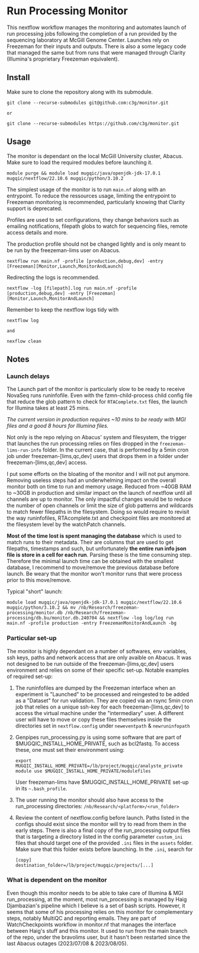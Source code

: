 Run Processing Monitor
======================

This nextflow workflow manages the monitoring and automates launch of run
processing jobs following the completion of a run provided by the sequencing
laboratory at McGill Genome Center. Launches rely on Freezeman for their inputs
and outputs. There is also a some legacy code that managed the same but from
runs that were managed through Clarity (Illumina's proprietary Freezeman
equivalent).

Install
-------

Make sure to clone the repository along with its submodule.

```
git clone --recurse-submodules git@github.com:c3g/monitor.git

or

git clone --recurse-submodules https://github.com/c3g/monitor.git
```

Usage
-----

The monitor is dependant on the local McGill University cluster, Abacus. Make
sure to load the required modules before launching it.

```
module purge && module load mugqic/java/openjdk-jdk-17.0.1 mugqic/nextflow/22.10.6 mugqic/python/3.10.2
```

The simplest usage of the monitor is to run `main.nf` along with an entrypoint.
To reduce the ressources usage, limiting the entrypoint to Freezeman monitoring
is recommended, particularly knowing that Clarity support is deprecated.

Profiles are used to set configurations, they change behaviors such as emailing
notifications, filepath globs to watch for sequencing files, remote access
details and more.

The production profile should not be changed lightly and is only meant to be
run by the freezeman-lims user on Abacus.

```
nextflow run main.nf -profile [production,debug,dev] -entry [Freezeman][Monitor,Launch,MonitorAndLaunch]   
```

Redirecting the logs is recommended.

```
nextflow -log [filepath].log run main.nf -profile [production,debug,dev] -entry [Freezeman][Monitor,Launch,MonitorAndLaunch]
```

Remember to keep the nextflow logs tidy with

```
nextflow log

and 

nexflow clean
```

Notes
-----

### Launch delays

The Launch part of the monitor is particularly slow to be ready to receive
NovaSeq runs runinfofile. Even with the fzmn-child-process child config file
that reduce the glob pattern to check for `RTAComplete.txt` files, the launch
for Illumina takes at least 25 mins.

*The current version in production requires ~10 mins to be ready with MGI files
and a good 8 hours for Illumina files.*

Not only is the repo relying on Abacus' system and filesystem, the trigger that
launches the run processing relies on files dropped in the
`freezeman-lims-run-info` folder. In the current case, that is performed by a
5min cron job under freezeman-[lims,qc,dev] users that drops them in a folder
under freezeman-[lims,qc,dev] access.

I put some efforts on the bloating of the monitor and I will not put anymore.
Removing useless steps had an underwhelming impact on the overall monitor both
on time to run and memory usage. Reduced from ~40GB RAM to ~30GB in production
and similar impact on the launch of nextflow until all channels are up to
monitor. The only impactful changes would be to reduce the number of open
channels or limit the size of glob patterns and wildcards to match fewer
filepaths in the filesystem. Doing so would require to revisit the way
runinfofiles, RTAcomplete.txt and checkpoint files are monitored at the
filesystem level by the watchPatch channels.

**Most of the time lost is spent managing the database** which is used to match
runs to their metadata. Their are columns that are used to get filepaths,
timestamps and such, but unfortunately **the entire run info json file is store
in a cell for each run**. Parsing these is the time consuming step. Therefore
the minimal launch time can be obtained with the smallest database, I recommend
to move/remove the previous database before launch. Be weary that the monitor
won't monitor runs that were process prior to this move/remove.

Typical "short" launch:

```
module load mugqic/java/openjdk-jdk-17.0.1 mugqic/nextflow/22.10.6 mugqic/python/3.10.2 && mv /nb/Research/freezeman-processing/monitor.db /nb/Research/freezeman-processing/db.bu/monitor.db.240704 && nextflow -log log/log run main.nf -profile production -entry FreezemanMonitorAndLaunch -bg
```

### Particular set-up

The monitor is highly dependant on a number of softwares, env variables, ssh
keys, paths and network access that are only avaible on Abacus. It was not
designed to be run outside of the freezeman-[lims,qc,dev] users environment and
relies on some of their specific set-up. Notable examples of required set-up:

1. The runinfofiles are dumped by the Freezeman interface when an experiment is
   "Launched" to be processed and reingested to be added as a "Dataset" for run
   validation. They are copied via an rsync 5min cron job that relies on a
   unique ssh-key for each freezeman-[lims,qc,dev] to access the virtual
   machine under the "intermediary" user. A different user will have to move or
   copy these files themselves inside the directories set in `nextflow.config`
   under `neweventpath` & `newruninfopath`

2. Genpipes run_processing.py is using some software that are part of
   $MUGQIC_INSTALL_HOME_PRIVATE, such as bcl2fastq. To access these, one must
   set their environment using:

   ```
   export MUGQIC_INSTALL_HOME_PRIVATE=/lb/project/mugqic/analyste_private
   module use $MUGQIC_INSTALL_HOME_PRIVATE/modulefiles
   ```
   
   User freezeman-lims have $MUGQIC_INSTALL_HOME_PRIVATE set-up in its
   `~.bash_profile`.

3. The user running the monitor should also have access to the run_processing
   directories: `/nb/Research/<platform>/<run_folder>`

4. Review the content of nextflow.config before launch. Paths listed in the
   configs should exist since the monitor will try to read from them in the
   early steps. There is also a final copy of the run_processing output files
   that is targeting a directory listed in the config parameter `custom_ini`
   files that should target one of the provided `.ini` files in the `assets`
   folder. Make sure that this folder exists before launching. In the `.ini`,
   search for

   ```
   [copy]
   destination_folder=/lb/project/mugqic/projects/[...]
   ```

### What is dependent on the monitor

Even though this monitor needs to be able to take care of Illumina & MGI
run_processing, at the moment, most run_processing is managed by Haig
Djambazian's pipeline which I believe is a set of bash scripts. However, it
seems that some of his processing relies on this monitor for complementary
steps, notably MultiQC and reporting emails. They are part of WatchCheckpoints
workflow in monitor.nf that manages the interface between Haig's stuff and this
monitor. It used to run from the main branch of the repo, under the bravolims
user, but it hasn't been restarted since the last Abacus outages (2023/07/08 &
2023/08/05).
